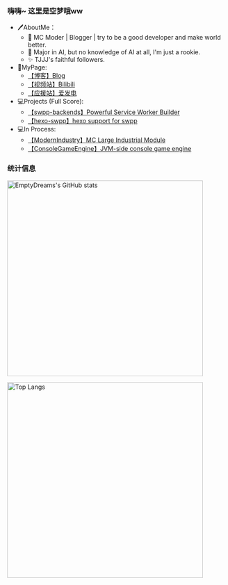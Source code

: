 ### 嗨嗨~ 这里是空梦哦ww

- 🖊️AboutMe：
   - 🔭 MC Moder | Blogger | try to be a good developer and make world better. 
   - 🌱 Major in AI, but no knowledge of AI at all, I'm just a rookie.
   - ✨ TJJJ's faithful followers.
- 🔎MyPage:   
   - [【博客】Blog](https://kmar.top/)
   - [【视频站】Bilibili](https://space.bilibili.com/66951474)
   - [【应援站】爱发电](https://afdian.net/a/emptydreams)
- 💻Projects (Full Score):
   - [【swpp-backends】Powerful Service Worker Builder](https://github.com/EmptyDreams/swpp-backends)
   - [【hexo-swpp】hexo support for swpp](https://github.com/EmptyDreams/hexo-swpp)
- 💻In Process:
   - [【ModernIndustry】MC Large Industrial Module](https://github.com/EmptyDreams/ModernIndustry)
   - [【ConsoleGameEngine】JVM-side console game engine](https://github.com/EmptyDreams/ConsoleGameEngine)

### 统计信息

<img src="https://github-readme-stats.vercel.app/api?username=EmptyDreams&include_all_commits=true" alt="EmptyDreams's GitHub stats" width="450px"></img>

<a href="https://github.com/anuraghazra/github-readme-stats"><img src="https://github-readme-stats.vercel.app/api/top-langs/?username=EmptyDreams&layout=compact" alt="Top Langs" width="450px"></img></a>
